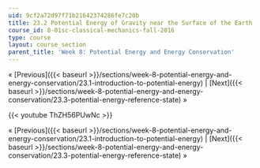 ```yaml
---
uid: 9cf2a72d97f71b21642374286fe7c20b
title: 23.2 Potential Energy of Gravity near the Surface of the Earth
course_id: 8-01sc-classical-mechanics-fall-2016
type: course
layout: course_section
parent_title: 'Week 8: Potential Energy and Energy Conservation'
---
```


« [Previous]({{< baseurl >}}/sections/week-8-potential-energy-and-energy-conservation/23.1-introduction-to-potential-energy) | [Next]({{< baseurl >}}/sections/week-8-potential-energy-and-energy-conservation/23.3-potential-energy-reference-state) »

{{< youtube ThZH56PUwNc >}}

« [Previous]({{< baseurl >}}/sections/week-8-potential-energy-and-energy-conservation/23.1-introduction-to-potential-energy) | [Next]({{< baseurl >}}/sections/week-8-potential-energy-and-energy-conservation/23.3-potential-energy-reference-state) »
